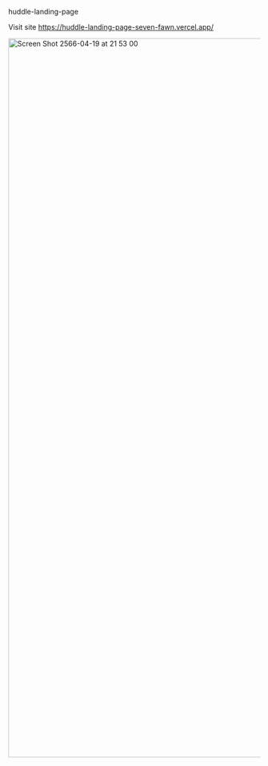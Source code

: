 huddle-landing-page

Visit site https://huddle-landing-page-seven-fawn.vercel.app/

<img width="1436" alt="Screen Shot 2566-04-19 at 21 53 00" src="https://user-images.githubusercontent.com/100228770/233115087-ec90f61b-7a74-4a4e-8039-172aeebc7e9d.png">


